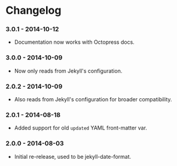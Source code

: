 # Changelog

### 3.0.1 - 2014-10-12

- Documentation now works with Octopress docs.

### 3.0.0 - 2014-10-09

- Now only reads from Jekyll's configuration.

### 2.0.2 - 2014-10-09

- Also reads from Jekyll's configuration for broader compatibility.

### 2.0.1 - 2014-08-18

- Added support for old `updated` YAML front-matter var.

### 2.0.0 - 2014-08-03

- Initial re-release, used to be jekyll-date-format.

